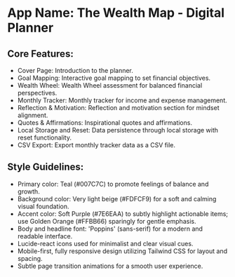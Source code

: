 # **App Name**: The Wealth Map - Digital Planner

## Core Features:

- Cover Page: Introduction to the planner.
- Goal Mapping: Interactive goal mapping to set financial objectives.
- Wealth Wheel: Wealth Wheel assessment for balanced financial perspectives.
- Monthly Tracker: Monthly tracker for income and expense management.
- Reflection & Motivation: Reflection and motivation section for mindset alignment.
- Quotes & Affirmations: Inspirational quotes and affirmations.
- Local Storage and Reset: Data persistence through local storage with reset functionality.
- CSV Export: Export monthly tracker data as a CSV file.

## Style Guidelines:

- Primary color: Teal (#007C7C) to promote feelings of balance and growth.
- Background color: Very light beige (#FDFCF9) for a soft and calming visual foundation.
- Accent color: Soft Purple (#7E6EAA) to subtly highlight actionable items; use Golden Orange (#FFBB66) sparingly for gentle emphasis.
- Body and headline font: 'Poppins' (sans-serif) for a modern and readable interface.
- Lucide-react icons used for minimalist and clear visual cues.
- Mobile-first, fully responsive design utilizing Tailwind CSS for layout and spacing.
- Subtle page transition animations for a smooth user experience.